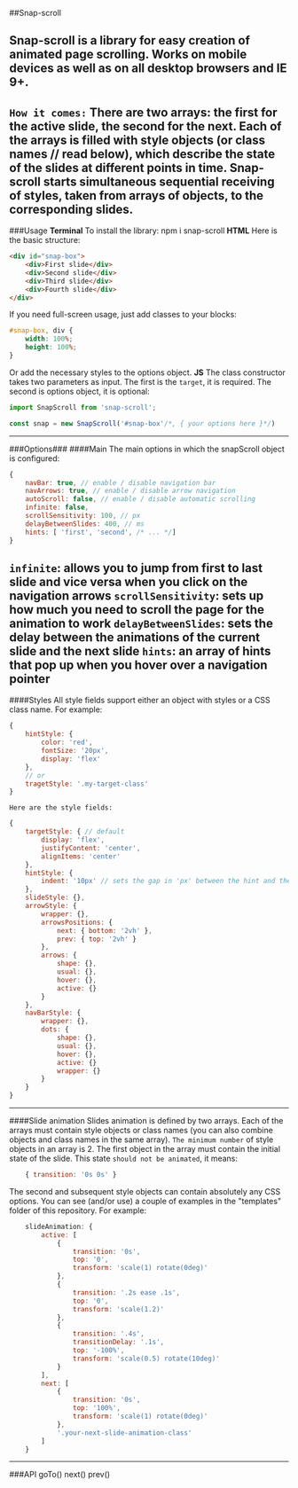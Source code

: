 ##Snap-scroll

Snap-scroll is a library for easy creation of animated page scrolling. Works on mobile devices as well as on all desktop browsers and IE 9+.
---
`How it comes:`
There are two arrays: the first for the active slide, the second for the next.
Each of the arrays is filled with style objects (or class names // read below), which describe the state of the slides at different points in time.
Snap-scroll starts simultaneous sequential receiving of styles, taken from arrays of objects, to the corresponding slides.
---
###Usage
**Terminal**
To install the library:
    npm i snap-scroll
**HTML**
Here is the basic structure:
```html
<div id="snap-box">
	<div>First slide</div>
	<div>Second slide</div>
	<div>Third slide</div>
	<div>Fourth slide</div>
</div>
```
If you need full-screen usage, just add classes to your blocks:
```css
#snap-box, div {
	width: 100%;
	height: 100%;
}
```
Or add the necessary styles to the options object.
**JS**
The class constructor takes two parameters as input. The first is the `target`, it is required. The second is options object, it is optional:
```js
import SnapScroll from 'snap-scroll';

const snap = new SnapScroll('#snap-box'/*, { your options here }*/)
```
---
###Options###
####Main
The main options in which the snapScroll object is configured:
```js
{
	navBar: true, // enable / disable navigation bar
	navArrows: true, // enable / disable arrow navigation
	autoScroll: false, // enable / disable automatic scrolling
	infinite: false,
	scrollSensitivity: 100, // px
	delayBetweenSlides: 400, // ms
	hints: [ 'first', 'second', /* ... */]
}
```
`infinite`: allows you to jump from first to last slide and vice versa when you click on the navigation arrows
`scrollSensitivity`: sets up how much you need to scroll the page for the animation to work
`delayBetweenSlides`: sets the delay between the animations of the current slide and the next slide
`hints`: an array of hints that pop up when you hover over a navigation pointer
---
####Styles
All style fields support either an object with styles or a CSS class name.
For example:
```js
{
	hintStyle: {
		color: 'red',
		fontSize: '20px',
		display: 'flex'
	},
	// or
	tragetStyle: '.my-target-class'
}
```
`Here are the style fields:`
```js
{
	targetStyle: { // default
		display: 'flex',
		justifyContent: 'center',
		alignItems: 'center'
	},
	hintStyle: {
		indent: '10px' // sets the gap in 'px' between the hint and the navigation link 
	}, 
	slideStyle: {},
	arrowStyle: {
		wrapper: {},
		arrowsPositions: {
			next: { bottom: '2vh' },
			prev: { top: '2vh' }
		},
		arrows: {
			shape: {},
			usual: {},
			hover: {},
			active: {}
		}
	},
	navBarStyle: {
		wrapper: {},
		dots: {
			shape: {},
			usual: {},
			hover: {},
			active: {}
			wrapper: {}
		}
	}
}
```
---
####Slide animation
Slides animation is defined by two arrays. Each of the arrays must contain style objects or class names (you can also combine objects and class names in the same array). `The minimum number` of style objects in an array is 2.
The first object in the array must contain the initial state of the slide. This state `should not be animated`, it means:
```js
	{ transition: '0s 0s' }
```
The second and subsequent style objects can contain absolutely any CSS options. You can see (and/or use) a couple of examples in the "templates" folder of this repository.
For example:
```js
	slideAnimation: {
		active: [
			{
				transition: '0s',
				top: '0',
				transform: 'scale(1) rotate(0deg)'
			},
			{
				transition: '.2s ease .1s',
				top: '0',
				transform: 'scale(1.2)'
			},
			{
				transition: '.4s',
				transitionDelay: '.1s',
				top: '-100%',
				transform: 'scale(0.5) rotate(10deg)'
			}
		],
		next: [
			{
				transition: '0s',
				top: '100%',
				transform: 'scale(1) rotate(0deg)'
			},
			'.your-next-slide-animation-class'
		]
	}
```
---
###API
goTo()
next()
prev()
